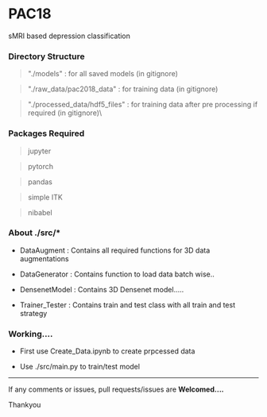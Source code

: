 # PAC18
sMRI based depression classification

### Directory Structure 

> "./models" : for all saved models (in gitignore)

> "./raw_data/pac2018_data" : for training data (in gitignore)

> "./processed_data/hdf5_files" : for training data after pre processing if required (in gitignore)\



### Packages Required

> jupyter

> pytorch

> pandas

> simple ITK

> nibabel


### About ./src/*

+ DataAugment : Contains all required functions for 3D data augmentations

+ DataGenerator : Contains function to load data batch wise..

+ DensenetModel : Contains 3D Densenet model.....

+ Trainer_Tester : Contains train and test class with all train and test strategy


### Working....

+ First use Create_Data.ipynb to create prpcessed data

+ Use ./src/main.py to train/test model

<hr>

If any comments or issues, pull requests/issues are **Welcomed....**

Thankyou
